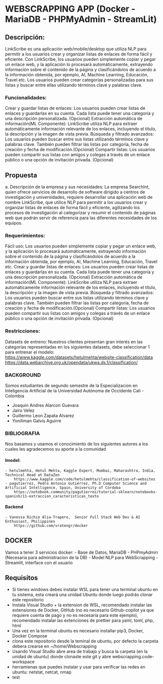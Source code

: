 # WEBSCRAPPING APP (Docker - MariaDB - PHPMyAdmin - StreamLit)

## Descripción: 
LinkScribe es una aplicación web/mobile/desktop que utiliza NLP para permitir a los usuarios crear y organizar listas de enlaces de forma fácil y eficiente. Con LinkScribe, los usuarios pueden simplemente copiar y pegar un enlace web, y la aplicación lo procesará automáticamente, extrayendo información sobre el contenido de la página y clasificándolos de acuerdo a la información obtenida, por ejemplo, AI, Machine Learning, Educación, Travel etc.
Los usuarios pueden crear categorías personalizadas para sus listas y buscar entre ellas utilizando términos clave y palabras clave.

### Funcionalidades:
Crear y guardar listas de enlaces: Los usuarios pueden crear listas de enlaces y guardarlas en su cuenta. Cada lista puede tener una categoría y una descripción personalizada. (Opcional)
Extracción automática de información(ML Componente): LinkScribe utiliza NLP para extraer automáticamente información relevante de los enlaces, incluyendo el título, la descripción y la imagen de vista previa.
Búsqueda y filtrado avanzados: Los usuarios pueden buscar entre sus listas utilizando términos clave y palabras clave. También pueden filtrar las listas por categoría, fecha de creación y fecha de modificación.(Opcional)
Compartir listas: Los usuarios pueden compartir sus listas con amigos y colegas a través de un enlace público o una opción de invitación privada. (Opcional)

## Propuesta
a. Descripción de la empresa y sus necesidades:
La empresa SearchInt, quien ofrece servicios de desarrollo de software dirigido a centros de investigación y universidades, requiere desarrollar una aplicación web de nombre LinkScribe, que utilice NLP para permitir a los usuarios crear y organizar listas de enlaces de forma fácil y eficiente, agilizando los procesos de investigación al categorizar y resumir el contenido de páginas web que podrán servir de referencia para las diferentes necesidades de los equipos.

### Requerimientos:
Fácil uso: Los usuarios pueden simplemente copiar y pegar un enlace web, y la aplicación lo procesará automáticamente, extrayendo información sobre el contenido de la página y clasificándolos de acuerdo a la información obtenida, por ejemplo, AI, Machine Learning, Educación, Travel etc.
Crear y guardar listas de enlaces: Los usuarios pueden crear listas de enlaces y guardarlas en su cuenta. Cada lista puede tener una categoría y una descripción personalizada. (Opcional)
Extracción automática de información(ML Componente): LinkScribe utiliza NLP para extraer automáticamente información relevante de los enlaces, incluyendo el título, la descripción y la imagen de vista previa.
Búsqueda y filtrado avanzados: Los usuarios pueden buscar entre sus listas utilizando términos clave y palabras clave. También pueden filtrar las listas por categoría, fecha de creación y fecha de modificación.(Opcional)
Compartir listas: Los usuarios pueden compartir sus listas con amigos y colegas a través de un enlace público o una opción de invitación privada. (Opcional)

### Restricciones:
Datasets de entreno: Nuestros clientes presentan gran interés en las categorías representadas en los siguientes datasets, debe seleccionar 1 para entrenar el modelo:
https://www.kaggle.com/datasets/hetulmehta/website-classification/data
https://data.webarchive.org.uk/opendata/ukwa.ds.1/classification/

### BACKGROUND
Somos estudiantes de segundo semestre de la Especializacion en Inteligencia Artificial de la Universidad Autónoma de Occidente
Cali - Colombia

- Joaquin Andres Alarcon Guevara
- Jairo Velez
- Guillermo Leon Zapata Alvarez
- Yoniliman Galvis Aguirre

### BIBLIOGRAFIA
Nos basamos y usamos el conocimiento de los siguientes autores a los cuales les agradecemos su aporte a la comunidad
#### lmodel:
    - hetulmehta, Hetul Mehta, Kaggle Expert, Mumbai, Maharashtra, India, Technical Head at DataZen
        https://www.kaggle.com/code/hetulmehta/classification-of-websites
    - pagutierrez, Pedro Antonio Gutiérrez, Ph.D Computer Science and Artificial Intelligence, Spain, University of Córdoba
        https://notebook.community/pagutierrez/tutorial-sklearn/notebooks-spanish/11-extraccion_caracteristicas_texto
#### Backend
    - Vanessa Richie Alia-Trapero,  Senior Full Stack Web Dev & AI Enthusiast, Philippines
        https://github.com/vratengr/docker

## DOCKER
Vamos a tener 3 servicios docker:
    - Base de Datos, MariaDB
    - PHPmyAdmin (Necesaria para administracion de la DB)
    - Model NLP para WebScrapping
    - Streamlit, interface con el usuario

## Requisitos
- Si tienes windows debes instalar WSL para tener una terminal ubuntu en tu sistema, esta creará una unidad Ubuntu donde luego podrás clonar este repositorio
- Instala Visual Studio + la extension de WSL, recomendado instalar las extensiones de Docker, GitHub (no es necesario Github-copilot ya que requiere cuenta de pago y no es necesaria para este ejemplo), recomendado instalar las extenciones de prettier para yaml, toml, php, html 
- Una vez en la terminal ubuntu es necesario installar pip3, Docker, Docker Compose
- clona este repositorio desde la teminal de ubuntu, por defecto la carpeta debera crearse en ~/home/Webscrapping
- Usando Visual Studio abre area de trabajo y busca la carpeta (en la unidad de ubuntu) donde clonaste este git y abre webscrapping.code-workspace
- herramienas que puedes instalar y usar para verificar las redes en ubuntu: netstat, netcat, nmap
- test
